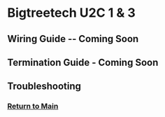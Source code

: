 # Bigtreetech U2C 1 & 3

## Wiring Guide -- Coming Soon

## Termination Guide - Coming Soon

## Troubleshooting



### [Return to Main](../index.md)
